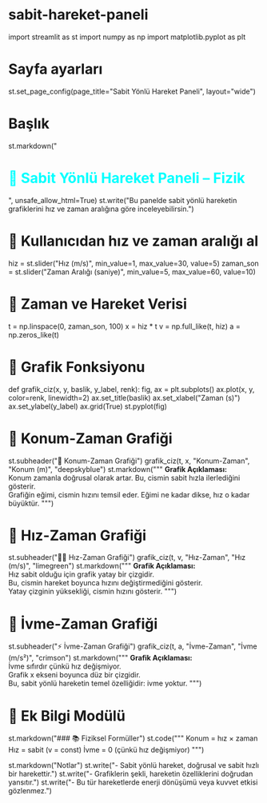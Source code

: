 # sabit-hareket-paneli
import streamlit as st
import numpy as np
import matplotlib.pyplot as plt

# Sayfa ayarları
st.set_page_config(page_title="Sabit Yönlü Hareket Paneli", layout="wide")

# Başlık
st.markdown("<h1 style='color:#00ffff;'>🚀 Sabit Yönlü Hareket Paneli – Fizik </h1>", unsafe_allow_html=True)
st.write("Bu panelde sabit yönlü hareketin grafiklerini hız ve zaman aralığına göre inceleyebilirsin.")

# 🔹 Kullanıcıdan hız ve zaman aralığı al
hiz = st.slider("Hız (m/s)", min_value=1, max_value=30, value=5)
zaman_son = st.slider("Zaman Aralığı (saniye)", min_value=5, max_value=60, value=10)

# 🔹 Zaman ve Hareket Verisi
t = np.linspace(0, zaman_son, 100)
x = hiz * t
v = np.full_like(t, hiz)
a = np.zeros_like(t)

# 🔹 Grafik Fonksiyonu
def grafik_ciz(x, y, baslik, y_label, renk):
    fig, ax = plt.subplots()
    ax.plot(x, y, color=renk, linewidth=2)
    ax.set_title(baslik)
    ax.set_xlabel("Zaman (s)")
    ax.set_ylabel(y_label)
    ax.grid(True)
    st.pyplot(fig)

# 🔹 Konum-Zaman Grafiği
st.subheader("📍 Konum-Zaman Grafiği")
grafik_ciz(t, x, "Konum-Zaman", "Konum (m)", "deepskyblue")
st.markdown("""
**Grafik Açıklaması:**  
Konum zamanla doğrusal olarak artar. Bu, cismin sabit hızla ilerlediğini gösterir.  
Grafiğin eğimi, cismin hızını temsil eder. Eğimi ne kadar dikse, hız o kadar büyüktür.
""")

# 🔹 Hız-Zaman Grafiği
st.subheader("🏃‍♂️ Hız-Zaman Grafiği")
grafik_ciz(t, v, "Hız-Zaman", "Hız (m/s)", "limegreen")
st.markdown("""
**Grafik Açıklaması:**  
Hız sabit olduğu için grafik yatay bir çizgidir.  
Bu, cismin hareket boyunca hızını değiştirmediğini gösterir.  
Yatay çizginin yüksekliği, cismin hızını gösterir.
""")

# 🔹 İvme-Zaman Grafiği
st.subheader("⚡ İvme-Zaman Grafiği")
grafik_ciz(t, a, "İvme-Zaman", "İvme (m/s²)", "crimson")
st.markdown("""
**Grafik Açıklaması:**  
İvme sıfırdır çünkü hız değişmiyor.  
Grafik x ekseni boyunca düz bir çizgidir.  
Bu, sabit yönlü hareketin temel özelliğidir: ivme yoktur.
""")

# 🔹 Ek Bilgi Modülü
st.markdown("### 📚 Fiziksel Formüller")
st.code("""
Konum = hız × zaman
Hız = sabit (v = const)
İvme = 0 (çünkü hız değişmiyor)
""")

st.markdown("Notlar")
st.write("- Sabit yönlü hareket, doğrusal ve sabit hızlı bir harekettir.")
st.write("- Grafiklerin şekli, hareketin özelliklerini doğrudan yansıtır.")
st.write("- Bu tür hareketlerde enerji dönüşümü veya kuvvet etkisi gözlenmez.")
